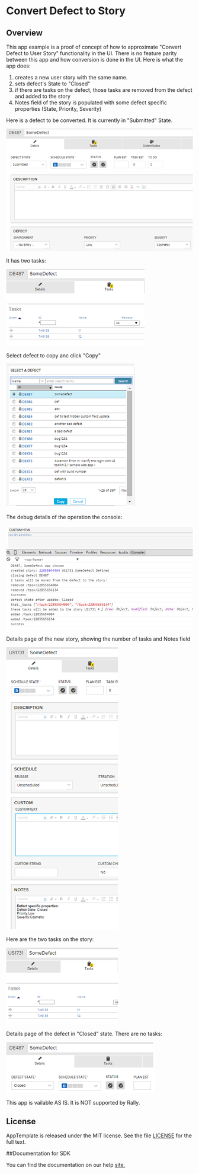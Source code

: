 Convert Defect to Story
=========================

## Overview
This app example is a proof of concept of how to approximate "Convert Defect to User Story" functionality in the UI.
There is no feature parity between this app and how conversion is done in the UI. Here is what the app does:
1. creates a new user story with the same name.
2. sets defect's State to "Closed"
3. if there are tasks on the defect, those tasks are removed from the defect and added to the story
4. Notes field of the story is populated with some defect specific properties (State, Priority, Severity)


Here is a defect to be converted. It is currently in "Submitted" State.

![](pic0.png)

It has two tasks:

![](pic1.png)

Select defect to copy anc click "Copy"

![](pic2.png)

The debug details of the operation the console:

![](pic3.png)

Details page of the new story, showing the number of tasks and Notes field

![](pic4.png)

Here are the two tasks on the story:

![](pic5.png)

Details page of the defect in "Closed" state. There are no tasks:

![](pic6.png)

This app is vailable AS IS. It is NOT supported by Rally.

## License

AppTemplate is released under the MIT license.  See the file [LICENSE](./LICENSE) for the full text.

##Documentation for SDK

You can find the documentation on our help [site.](https://help.rallydev.com/apps/2.0rc3/doc/)
